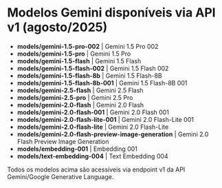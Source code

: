# Modelos Gemini disponíveis via API v1 (agosto/2025)

- **models/gemini-1.5-pro-002** | Gemini 1.5 Pro 002
- **models/gemini-1.5-pro** | Gemini 1.5 Pro
- **models/gemini-1.5-flash** | Gemini 1.5 Flash
- **models/gemini-1.5-flash-002** | Gemini 1.5 Flash 002
- **models/gemini-1.5-flash-8b** | Gemini 1.5 Flash-8B
- **models/gemini-1.5-flash-8b-001** | Gemini 1.5 Flash-8B 001
- **models/gemini-2.5-flash** | Gemini 2.5 Flash
- **models/gemini-2.5-pro** | Gemini 2.5 Pro
- **models/gemini-2.0-flash** | Gemini 2.0 Flash
- **models/gemini-2.0-flash-001** | Gemini 2.0 Flash 001
- **models/gemini-2.0-flash-lite-001** | Gemini 2.0 Flash-Lite 001
- **models/gemini-2.0-flash-lite** | Gemini 2.0 Flash-Lite
- **models/gemini-2.0-flash-preview-image-generation** | Gemini 2.0 Flash Preview Image Generation
- **models/embedding-001** | Embedding 001
- **models/text-embedding-004** | Text Embedding 004

Todos os modelos acima são acessíveis via endpoint v1 da API Gemini/Google Generative Language.
